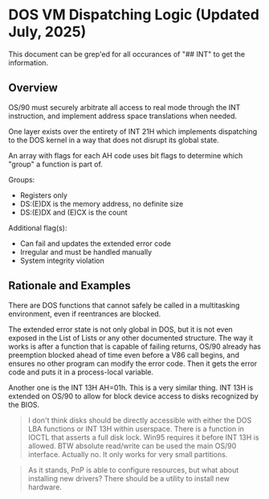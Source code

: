 # DOS VM Dispatching Logic (Updated July, 2025)

This document can be grep'ed for all occurances of "## INT" to get the information.

## Overview

OS/90 must securely arbitrate all access to real mode through the INT instruction, and implement address space translations when needed.

One layer exists over the entirety of INT 21H which implements dispatching to the DOS kernel in a way that does not disrupt its global state.

An array with flags for each AH code uses bit flags to determine which "group" a function is part of.

Groups:
- Registers only
- DS:(E)DX is the memory address, no definite size
- DS:(E)DX and (E)CX is the count

Additional flag(s):
- Can fail and updates the extended error code
- Irregular and must be handled manually
- System integrity violation

## Rationale and Examples

There are DOS functions that cannot safely be called in a multitasking environment, even if reentrances are blocked.

The extended error state is not only global in DOS, but it is not even exposed in the List of Lists or any other documented structure. The way it works is after a function that is capable of failing returns, OS/90 already has preemption blocked ahead of time even before a V86 call begins, and ensures no other program can modify the error code. Then it gets the error code and puts it in a process-local variable.

Another one is the INT 13H AH=01h. This is a very similar thing. INT 13H is extended on OS/90 to allow for block device access to disks recognized by the BIOS.

> I don't think disks should be directly accessible with either the DOS LBA functions or INT 13H within userspace.
> There is a function in IOCTL that asserts a full disk lock. Win95 requires it before INT 13H is allowed.
> BTW absolute read/write can be used the main OS/90 interface.
> Actually no. It only works for very small partitions.

> As it stands, PnP is able to configure resources, but what about installing new drivers? There should be a utility to install new hardware.
